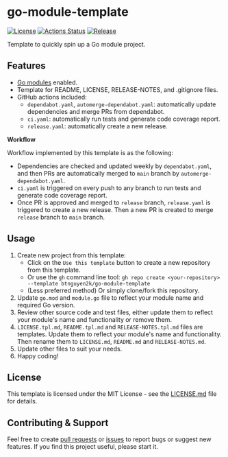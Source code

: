 # go-module-template

[![License](https://img.shields.io/badge/license-MIT-blue.svg)](https://opensource.org/licenses/MIT)
[![Actions Status](https://github.com/btnguyen2k/go-module-template/workflows/ci/badge.svg)](https://github.com/btnguyen2k/go-module-template/actions)
[![Release](https://img.shields.io/github/release/btnguyen2k/go-module-template.svg?style=flat-square)](RELEASE-NOTES.md)

Template to quickly spin up a Go module project.

## Features

- [Go modules](https://blog.golang.org/using-go-modules) enabled.
- Template for README, LICENSE, RELEASE-NOTES, and .gitignore files.
- GitHub actions included:
  - `dependabot.yaml`, `automerge-dependabot.yaml`: automatically update dependencies and merge PRs from dependabot.
  - `ci.yaml`: automatically run tests and generate code coverage report.
  - `release.yaml`: automatically create a new release.

**Workflow**

Workflow implemented by this template is as the following:

- Dependencies are checked and updated weekly by `dependabot.yaml`, and then PRs are automatically merged to `main` branch by `automerge-dependabot.yaml`.
- `ci.yaml` is triggered on every push to any branch to run tests and generate code coverage report.
- Once PR is approved and merged to `release` branch, `release.yaml` is triggered to create a new release. Then a new PR is created to merge `release` branch to `main` branch.

## Usage

1. Create new project from this template:
   - Click on the `Use this template` button to create a new repository from this template.
   - Or use the `gh` command line tool: `gh repo create <your-repository> --template btnguyen2k/go-module-template`
   - (Less preferred method) Or simply clone/fork this repository.
2. Update `go.mod` and `module.go` file to reflect your module name and required Go version.
3. Review other source code and test files, either update them to reflect your module's name and functionality or remove them.
4. `LICENSE.tpl.md`, `README.tpl.md` and `RELEASE-NOTES.tpl.md` files are templates. Update them to reflect your module's name and functionality. Then rename them to `LICENSE.md`, `README.md` and `RELEASE-NOTES.md`.
5. Update other files to suit your needs.
6. Happy coding!

## License

This template is licensed under the MIT License - see the [LICENSE.md](LICENSE.md) file for details.

## Contributing & Support

Feel free to create [pull requests](https://github.com/btnguyen2k/go-module-template/pulls) or [issues](https://github.com/btnguyen2k/go-module-template/issues) to report bugs or suggest new features. If you find this project useful, please start it.
